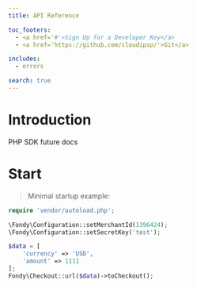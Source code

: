 ```yaml
---
title: API Reference

toc_footers:
  - <a href='#'>Sign Up for a Developer Key</a>
  - <a href='https://github.com/cloudipsp/'>Git</a>

includes:
  - errors

search: true
---
```


# Introduction

PHP SDK future docs

# Start

> Minimal startup example:

```php
require 'vendor/autoload.php';

\Fondy\Configuration::setMerchantId(1396424);
\Fondy\Configuration::setSecretKey('test');

$data = [
    'currency' => 'USD',
    'amount' => 1111
];
Fondy\Checkout::url($data)->toCheckout();
```

